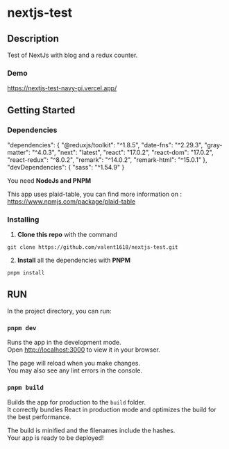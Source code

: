 # nextjs-test

## Description

Test of NextJs with blog and a redux counter.

### Demo

<https://nextjs-test-navy-pi.vercel.app/>

## Getting Started

### Dependencies

"dependencies": {
"@reduxjs/toolkit": "^1.8.5",
"date-fns": "^2.29.3",
"gray-matter": "^4.0.3",
"next": "latest",
"react": "17.0.2",
"react-dom": "17.0.2",
"react-redux": "^8.0.2",
"remark": "^14.0.2",
"remark-html": "^15.0.1"
},
"devDependencies": {
"sass": "^1.54.9"
}

You need **NodeJs and PNPM**

This app uses plaid-table, you can find more information on : <https://www.npmjs.com/package/plaid-table>

### Installing

1. **Clone this repo** with the command

```
git clone https://github.com/valent1618/nextjs-test.git
```

2. **Install** all the dependencies with **PNPM**

```
pnpm install
```

## RUN

In the project directory, you can run:

### `pnpm dev`

Runs the app in the development mode.\
Open [http://localhost:3000](http://localhost:3000) to view it in your browser.

The page will reload when you make changes.\
You may also see any lint errors in the console.

### `pnpm build`

Builds the app for production to the `build` folder.\
It correctly bundles React in production mode and optimizes the build for the best performance.

The build is minified and the filenames include the hashes.\
Your app is ready to be deployed!
